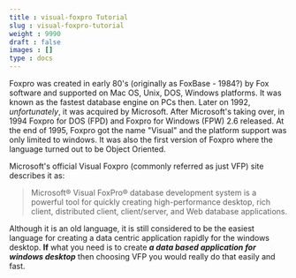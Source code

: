 ```yaml
---
title : visual-foxpro Tutorial
slug : visual-foxpro-tutorial
weight : 9990
draft : false
images : []
type : docs
---
```


Foxpro was created in early 80's (originally as FoxBase - 1984?) by Fox software and supported on Mac OS, Unix, DOS, Windows platforms. It was known as the fastest database engine on PCs then. Later on 1992, *unfortunately*, it was acquired by Microsoft. After Microsoft's taking over, in 1994 Foxpro for DOS (FPD) and Foxpro for Windows (FPW) 2.6 released. At the end of 1995, Foxpro got the name "Visual" and the platform support was only limited to windows. It was also the first version of Foxpro where the language turned out to be Object Oriented. 

Microsoft's official Visual Foxpro (commonly referred as just VFP) site describes it as:
>Microsoft® Visual FoxPro® database development system is a powerful tool for quickly creating high-performance desktop, rich client, distributed client, client/server, and Web database applications.

Although it is an old language, it is still considered to be the easiest language for creating a data centric application rapidly for the windows desktop. **If** what you need is to create ***a data based application for windows desktop*** then choosing VFP you would really do that easily and fast.




